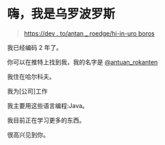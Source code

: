 # 嗨，我是乌罗波罗斯

> [https://dev . to/antan _ roedge/hi-in-uro boros](https://dev.to/antuan_rokanten/hi-im-uroboros)

我已经编码 2 年了。

你可以在推特上找到我，我的名字是 [@antuan_rokanten](https://twitter.com/antuan_rokanten)

我住在哈尔科夫。

我为[公司]工作

我主要用这些语言编程:Java。

我目前正在学习更多的东西。

很高兴见到你。